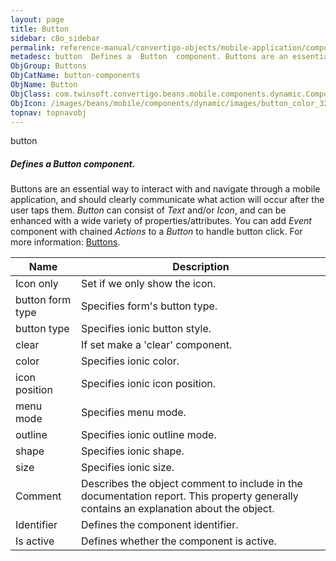 ```yaml
---
layout: page
title: Button
sidebar: c8o_sidebar
permalink: reference-manual/convertigo-objects/mobile-application/components/button-components/button/
metadesc: button  Defines a  Button  component. Buttons are an essential way to interact with and navigate through a mobile application, and should clearly comm
ObjGroup: Buttons
ObjCatName: button-components
ObjName: Button
ObjClass: com.twinsoft.convertigo.beans.mobile.components.dynamic.ComponentManager$1
ObjIcon: /images/beans/mobile/components/dynamic/images/button_color_32x32.png
topnav: topnavobj
---
```

button
##### Defines a <i>Button</i> component.
Buttons are an essential way to interact with and navigate through a mobile application, and should clearly communicate what action will occur after the user taps them.
<i>Button</i> can consist of <i>Text</i> and/or <i>Icon</i>, and can be enhanced with a wide variety of properties/attributes.
You can add <i>Event</i> component with chained <i>Actions</i> to a <i>Button</i> to handle button click.
 For more information: <a href='https://ionicframework.com/docs/v3/components/#buttons' target='_blank'>Buttons</a>.

Name | Description 
--- | ---
Icon only | Set if we only show the icon.
button form type | Specifies form's button type.
button type | Specifies ionic button style.
clear | If set make a 'clear' component.
color | Specifies ionic color.
icon position | Specifies ionic icon position.
menu mode | Specifies menu mode.
outline | Specifies ionic outline mode.
shape | Specifies ionic shape.
size | Specifies ionic size.
Comment | Describes the object comment to include in the documentation report.  This property generally contains an explanation about the object. 
Identifier | Defines the component identifier.  
Is active | Defines whether the component is active. 


